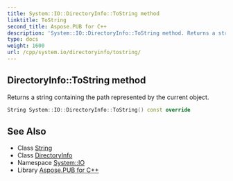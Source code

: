 ```yaml
---
title: System::IO::DirectoryInfo::ToString method
linktitle: ToString
second_title: Aspose.PUB for C++
description: 'System::IO::DirectoryInfo::ToString method. Returns a string containing the path represented by the current object in C++.'
type: docs
weight: 1600
url: /cpp/system.io/directoryinfo/tostring/
---
```

## DirectoryInfo::ToString method


Returns a string containing the path represented by the current object.

```cpp
String System::IO::DirectoryInfo::ToString() const override
```

## See Also

* Class [String](../../../system/string/)
* Class [DirectoryInfo](../)
* Namespace [System::IO](../../)
* Library [Aspose.PUB for C++](../../../)

